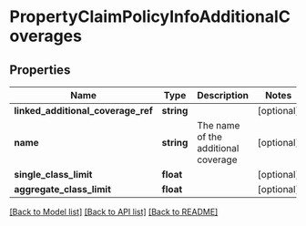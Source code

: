 # PropertyClaimPolicyInfoAdditionalCoverages

## Properties
Name | Type | Description | Notes
------------ | ------------- | ------------- | -------------
**linked_additional_coverage_ref** | **string** |  | [optional] 
**name** | **string** | The name of the additional coverage | [optional] 
**single_class_limit** | **float** |  | [optional] 
**aggregate_class_limit** | **float** |  | [optional] 

[[Back to Model list]](../README.md#documentation-for-models) [[Back to API list]](../README.md#documentation-for-api-endpoints) [[Back to README]](../README.md)


